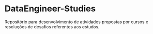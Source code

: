# DataEngineer-Studies

Repositório para desenvolvimento de atividades propostas por cursos e resoluções de desafios referentes aos estudos.


